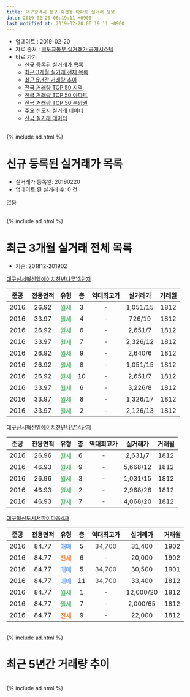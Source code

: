 ```yaml
---
title: 대구광역시 동구 숙천동 아파트 실거래 정보
date: 2019-02-20 06:19:11 +0900
last_modified_at: 2019-02-20 06:19:11 +0900
---
```


* 업데이트 : 2019-02-20
* 자료 출처 : [국토교통부 실거래가 공개시스템](http://rt.molit.go.kr)
* 바로 가기
    * [신규 등록된 실거래가 목록](#신규-등록된-실거래가-목록)
    * [최근 3개월 실거래 전체 목록](#최근-3개월-실거래-전체-목록)
    * [최근 5년간 거래량 추이](#최근-5년간-거래량-추이)
    * [전국 거래량 TOP 50 지역](https://inasie.github.io/apt-trade-info/최근-3개월-전국에서-가장-거래가-많이-발생한-지역)
    * [전국 거래량 TOP 50 아파트](https://inasie.github.io/apt-trade-info/최근-3개월-전국에서-가장-거래가-많이-발생한-아파트)
    * [전국 거래량 TOP 50 분양권](https://inasie.github.io/apt-trade-info/최근-3개월-전국에서-가장-거래가-많이-발생한-분양권)
    * [주요 신도시 실거래 데이터](https://inasie.github.io/apt-trade-info/주요-신도시)
    * [전국 실거래 데이터](https://inasie.github.io/apt-trade-info/전국)
<br>
{% include ad.html %}
<br>

# 신규 등록된 실거래가 목록
* 실거래가 등록일: 20190220
* 업데이트 된 실거래 수: 0 건

없음

<br>
{% include ad.html %}
<br>

# 최근 3개월 실거래 전체 목록
* 기준: 201812-201902


[대구신서혁신엘에이치천년나무13단지](https://search.naver.com/search.naver?query=%EB%8C%80%EA%B5%AC%EA%B4%91%EC%97%AD%EC%8B%9C+%EB%8F%99%EA%B5%AC+%EC%88%99%EC%B2%9C%EB%8F%99+%EB%8C%80%EA%B5%AC%EC%8B%A0%EC%84%9C%ED%98%81%EC%8B%A0%EC%97%98%EC%97%90%EC%9D%B4%EC%B9%98%EC%B2%9C%EB%85%84%EB%82%98%EB%AC%B413%EB%8B%A8%EC%A7%80)

|준공|전용면적|유형|층|역대최고가|실거래가|거래월|
|:---:|:---:|:---:|:---:|:---:|:---:|:---:|
|2016|26.92|<span style="color:#34a853">월세</span>|3|<span style="color:#444444">-</span>|1,051/15|1812|
|2016|33.97|<span style="color:#34a853">월세</span>|4|<span style="color:#444444">-</span>|726/19|1812|
|2016|26.92|<span style="color:#34a853">월세</span>|6|<span style="color:#444444">-</span>|2,651/7|1812|
|2016|33.97|<span style="color:#34a853">월세</span>|7|<span style="color:#444444">-</span>|2,326/12|1812|
|2016|26.92|<span style="color:#34a853">월세</span>|9|<span style="color:#444444">-</span>|2,640/6|1812|
|2016|26.92|<span style="color:#34a853">월세</span>|8|<span style="color:#444444">-</span>|1,051/15|1812|
|2016|26.92|<span style="color:#34a853">월세</span>|10|<span style="color:#444444">-</span>|2,651/7|1812|
|2016|33.97|<span style="color:#34a853">월세</span>|6|<span style="color:#444444">-</span>|3,226/8|1812|
|2016|33.97|<span style="color:#34a853">월세</span>|8|<span style="color:#444444">-</span>|1,326/17|1812|
|2016|33.97|<span style="color:#34a853">월세</span>|2|<span style="color:#444444">-</span>|2,126/13|1812|

[대구신서혁신엘에이치천년나무14단지](https://search.naver.com/search.naver?query=%EB%8C%80%EA%B5%AC%EA%B4%91%EC%97%AD%EC%8B%9C+%EB%8F%99%EA%B5%AC+%EC%88%99%EC%B2%9C%EB%8F%99+%EB%8C%80%EA%B5%AC%EC%8B%A0%EC%84%9C%ED%98%81%EC%8B%A0%EC%97%98%EC%97%90%EC%9D%B4%EC%B9%98%EC%B2%9C%EB%85%84%EB%82%98%EB%AC%B414%EB%8B%A8%EC%A7%80)

|준공|전용면적|유형|층|역대최고가|실거래가|거래월|
|:---:|:---:|:---:|:---:|:---:|:---:|:---:|
|2016|26.96|<span style="color:#34a853">월세</span>|6|<span style="color:#444444">-</span>|2,631/7|1812|
|2016|46.93|<span style="color:#34a853">월세</span>|9|<span style="color:#444444">-</span>|5,668/12|1812|
|2016|26.96|<span style="color:#34a853">월세</span>|3|<span style="color:#444444">-</span>|1,031/15|1812|
|2016|46.93|<span style="color:#34a853">월세</span>|2|<span style="color:#444444">-</span>|2,968/26|1812|
|2016|46.93|<span style="color:#34a853">월세</span>|7|<span style="color:#444444">-</span>|4,068/20|1812|

[대구혁신도시서한이다음4차](https://search.naver.com/search.naver?query=%EB%8C%80%EA%B5%AC%EA%B4%91%EC%97%AD%EC%8B%9C+%EB%8F%99%EA%B5%AC+%EC%88%99%EC%B2%9C%EB%8F%99+%EB%8C%80%EA%B5%AC%ED%98%81%EC%8B%A0%EB%8F%84%EC%8B%9C%EC%84%9C%ED%95%9C%EC%9D%B4%EB%8B%A4%EC%9D%8C4%EC%B0%A8)

|준공|전용면적|유형|층|역대최고가|실거래가|거래월|
|:---:|:---:|:---:|:---:|:---:|:---:|:---:|
|2016|84.77|<span style="color:#4285f3">매매</span>|5|<span style="color:#444444">34,700</span>|31,400|1902|
|2016|84.77|<span style="color:#ff5a00">전세</span>|6|<span style="color:#444444">-</span>|20,000|1902|
|2016|84.77|<span style="color:#4285f3">매매</span>|5|<span style="color:#444444">34,700</span>|30,500|1901|
|2016|84.77|<span style="color:#4285f3">매매</span>|11|<span style="color:#444444">34,700</span>|33,400|1812|
|2016|84.77|<span style="color:#34a853">월세</span>|1|<span style="color:#444444">-</span>|12,000/20|1812|
|2016|84.77|<span style="color:#34a853">월세</span>|7|<span style="color:#444444">-</span>|2,000/65|1812|
|2016|84.77|<span style="color:#ff5a00">전세</span>|9|<span style="color:#444444">-</span>|22,000|1812|


<br>
{% include ad.html %}
<br>

# 최근 5년간 거래량 추이


<div style="width:100%;">
    <canvas id="deal_progress" height="200"></canvas>
</div>

<script>
new Chart(document.getElementById("deal_progress"), {
    type: 'line',
    data: {
        labels: ['201402','201403','201404','201405','201406','201407','201408','201409','201410','201411','201412','201501','201502','201503','201504','201505','201506','201507','201508','201509','201510','201511','201512','201601','201602','201603','201604','201605','201606','201607','201608','201609','201610','201611','201612','201701','201702','201703','201704','201705','201706','201707','201708','201709','201710','201711','201712','201801','201802','201803','201804','201805','201806','201807','201808','201809','201810','201811','201812','201901','201902'],
        datasets: [{
            label: '매매',
            pointRadius: 1,
            data: [0, 0, 0, 0, 0, 0, 0, 0, 0, 0, 0, 0, 0, 0, 0, 0, 0, 0, 0, 0, 0, 0, 0, 0, 0, 0, 0, 0, 0, 0, 1, 1, 2, 1, 0, 0, 0, 0, 0, 2, 0, 1, 0, 2, 2, 0, 0, 1, 0, 0, 0, 0, 0, 1, 1, 0, 2, 1, 1, 1, 1],
            borderColor: "rgba(255, 201, 14, 1)",
            backgroundColor: "rgba(255, 201, 14, 0.5)",
            fill: false,
            lineTension: 0
        },{
            label: '전월세',
            pointRadius: 1,
            data: [0, 0, 0, 0, 0, 0, 0, 0, 0, 0, 0, 0, 0, 0, 0, 0, 0, 0, 0, 0, 0, 0, 0, 0, 0, 0, 0, 4, 9, 14, 23, 8, 7, 18, 6, 2, 1, 1, 1, 1, 3, 1, 2, 3, 2, 0, 6, 1, 2, 3, 5, 4, 2, 16, 7, 9, 4, 7, 18, 0, 1],
            borderColor: "rgba(0, 141, 185, 1)",
            backgroundColor: "rgba(0, 141, 185, 0.5)",
            fill: false,
            lineTension: 0
        }
        ]
    },
    options: {
        responsive: true,
        title: {
            display: false
        },
        tooltips: {
            mode: 'index',
            intersect: false
        },
        hover: {
            mode: 'nearest',
            intersect: true
        },
        scales: {
            xAxes: [{
                display: true,
                scaleLabel: {
                    display: true,
                    labelString: '년/월'
                }
            }],
            yAxes: [{
                display: true,
                ticks: {
                    suggestedMin: 0,
                },
                scaleLabel: {
                    display: true,
                    labelString: '실거래 수'
                }
            }]
        }
    }
});

</script>


<br>
{% include ad.html %}
<br>

